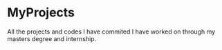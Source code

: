 # MyProjects
All the projects and codes I have commited I have worked on through my masters degree and internship.
